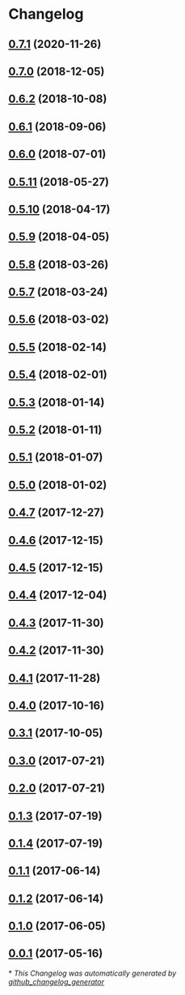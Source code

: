# Changelog

## [0.7.1](https://galaxy.ansible.com/mpmkp2020/blackbox-exporter) (2020-11-26)

## [0.7.0](https://galaxy.ansible.com/mpmkp2020/blackbox-exporter) (2018-12-05)

## [0.6.2](https://galaxy.ansible.com/mpmkp2020/blackbox-exporter) (2018-10-08)

## [0.6.1](https://galaxy.ansible.com/mpmkp2020/blackbox-exporter) (2018-09-06)

## [0.6.0](https://galaxy.ansible.com/mpmkp2020/blackbox-exporter) (2018-07-01)

## [0.5.11](https://galaxy.ansible.com/mpmkp2020/blackbox-exporter) (2018-05-27)

## [0.5.10](https://galaxy.ansible.com/mpmkp2020/blackbox-exporter) (2018-04-17)

## [0.5.9](https://galaxy.ansible.com/mpmkp2020/blackbox-exporter) (2018-04-05)

## [0.5.8](https://galaxy.ansible.com/mpmkp2020/blackbox-exporter) (2018-03-26)

## [0.5.7](https://galaxy.ansible.com/mpmkp2020/blackbox-exporter) (2018-03-24)

## [0.5.6](https://galaxy.ansible.com/mpmkp2020/blackbox-exporter) (2018-03-02)

## [0.5.5](https://galaxy.ansible.com/mpmkp2020/blackbox-exporter) (2018-02-14)

## [0.5.4](https://galaxy.ansible.com/mpmkp2020/blackbox-exporter) (2018-02-01)

## [0.5.3](https://galaxy.ansible.com/mpmkp2020/blackbox-exporter) (2018-01-14)

## [0.5.2](https://galaxy.ansible.com/mpmkp2020/blackbox-exporter) (2018-01-11)

## [0.5.1](https://galaxy.ansible.com/mpmkp2020/blackbox-exporter) (2018-01-07)

## [0.5.0](https://galaxy.ansible.com/mpmkp2020/blackbox-exporter) (2018-01-02)

## [0.4.7](https://galaxy.ansible.com/mpmkp2020/blackbox-exporter) (2017-12-27)

## [0.4.6](https://galaxy.ansible.com/mpmkp2020/blackbox-exporter) (2017-12-15)

## [0.4.5](https://galaxy.ansible.com/mpmkp2020/blackbox-exporter) (2017-12-15)

## [0.4.4](https://galaxy.ansible.com/mpmkp2020/blackbox-exporter) (2017-12-04)

## [0.4.3](https://galaxy.ansible.com/mpmkp2020/blackbox-exporter) (2017-11-30)

## [0.4.2](https://galaxy.ansible.com/mpmkp2020/blackbox-exporter) (2017-11-30)

## [0.4.1](https://galaxy.ansible.com/mpmkp2020/blackbox-exporter) (2017-11-28)

## [0.4.0](https://galaxy.ansible.com/mpmkp2020/blackbox-exporter) (2017-10-16)

## [0.3.1](https://galaxy.ansible.com/mpmkp2020/blackbox-exporter) (2017-10-05)

## [0.3.0](https://galaxy.ansible.com/mpmkp2020/blackbox-exporter) (2017-07-21)

## [0.2.0](https://galaxy.ansible.com/mpmkp2020/blackbox-exporter) (2017-07-21)

## [0.1.3](https://galaxy.ansible.com/mpmkp2020/blackbox-exporter) (2017-07-19)

## [0.1.4](https://galaxy.ansible.com/mpmkp2020/blackbox-exporter) (2017-07-19)

## [0.1.1](https://galaxy.ansible.com/mpmkp2020/blackbox-exporter) (2017-06-14)

## [0.1.2](https://galaxy.ansible.com/mpmkp2020/blackbox-exporter) (2017-06-14)

## [0.1.0](https://galaxy.ansible.com/mpmkp2020/blackbox-exporter) (2017-06-05)

## [0.0.1](https://galaxy.ansible.com/mpmkp2020/blackbox-exporter) (2017-05-16)



\* *This Changelog was automatically generated by [github_changelog_generator](https://github.com/github-changelog-generator/github-changelog-generator)*
